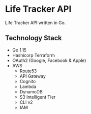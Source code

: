 # Life Tracker API
Life Tracker API written in Go.

## Technology Stack
- Go 1.15
- Hashicorp Terraform
- OAuth2 (Google, Facebook & Apple)
- AWS
  - Route53
  - API Gateway
  - Cognito
  - Lambda
  - DynamoDB
  - S3 Intelligent Tier
  - CLI v2
  - IAM
